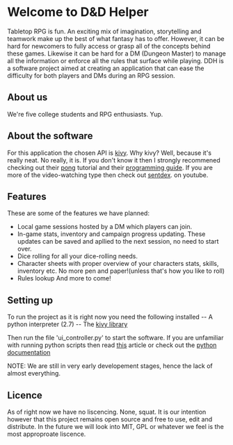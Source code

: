 # Welcome to D&D Helper

Tabletop RPG is fun. An exciting mix of imagination, storytelling and teamwork 
make up the best of what fantasy has to offer. However, it can be hard for 
newcomers to fully access or grasp all of the concepts behind these games. 
Likewise it can be hard for a DM (Dungeon Master) to manage all the information
or enforce all the rules that surface while playing. DDH is a software project
aimed at creating an application that can ease the difficulty for both players
and DMs during an RPG session.

## About us
We're five college students and RPG enthusiasts. Yup.

## About the software
For this application the chosen API is [kivy](https://kivy.org/#home).
Why kivy? Well, because it's really neat. No really, it is. If you don't know
it then I strongly recommened checking out their [pong](https://kivy.org/docs/tutorials/pong.html)
tutorial and their [programming guide](https://kivy.org/docs/guide/basic.html).
If you are more of the video-watching type then check out [sentdex](https://www.youtube.com/watch?v=CYNWK2GpwgA&list=PLQVvvaa0QuDe_l6XiJ40yGTEqIKugAdTy).
on youtube.

## Features
These are some of the features we have planned:
* Local game sessions hosted by a DM which players can join.
* In-game stats, inventory and campaign progress updating. 
    These updates can be saved and apllied to the next session, no need to start
    over.
* Dice rolling for all your dice-rolling needs.
* Character sheets with proper overview of your characters stats, skills, 
    inventory etc. No more pen and paper!(unless that's how you like to roll)
* Rules lookup
And more to come!


## Setting up

To run the project as it is right now you need the following installed
-- A python interpreter (2.7)
-- The [kivy library](https://kivy.org/docs/installation/installation.html)

Then run the file 'ui_controller.py' to start the software. If you are
unfamiliar with running python scripts then read [this](http://pythoncentral.io/execute-python-script-file-shell/)
article or check out the [python documentation](https://docs.python.org/3/)

NOTE: We are still in very early developement stages, hence the lack of
almost everything.

## Licence
As of right now we have no liscencing. None, squat. It is our intention however
that this project remains open source and free to use, edit and distribute. In
the future we will look into MIT, GPL or whatever we feel is the most 
approproate liscence.  
